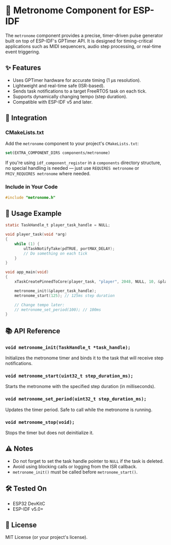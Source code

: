 # 🎵 Metronome Component for ESP-IDF

The `metronome` component provides a precise, timer-driven pulse generator built on top of ESP-IDF's GPTimer API. It is designed for timing-critical applications such as MIDI sequencers, audio step processing, or real-time event triggering.

## ✨ Features

- Uses GPTimer hardware for accurate timing (1 µs resolution).
- Lightweight and real-time safe (ISR-based).
- Sends task notifications to a target FreeRTOS task on each tick.
- Supports dynamically changing tempo (step duration).
- Compatible with ESP-IDF v5 and later.

## 🧩 Integration

### CMakeLists.txt

Add the `metronome` component to your project's `CMakeLists.txt`:

```cmake
set(EXTRA_COMPONENT_DIRS components/metronome)
```

If you're using `idf_component_register` in a `components` directory structure, no special handling is needed — just use `REQUIRES metronome` or `PRIV_REQUIRES metronome` where needed.

### Include in Your Code

```c
#include "metronome.h"
```

## 🚀 Usage Example

```c
static TaskHandle_t player_task_handle = NULL;

void player_task(void *arg)
{
    while (1) {
        ulTaskNotifyTake(pdTRUE, portMAX_DELAY);
        // Do something on each tick
    }
}

void app_main(void)
{
    xTaskCreatePinnedToCore(player_task, "player", 2048, NULL, 10, &player_task_handle, 1);

    metronome_init(&player_task_handle);
    metronome_start(125); // 125ms step duration

    // Change tempo later:
    // metronome_set_period(100); // 100ms
}
```

## 📚 API Reference

### `void metronome_init(TaskHandle_t *task_handle);`

Initializes the metronome timer and binds it to the task that will receive step notifications.

### `void metronome_start(uint32_t step_duration_ms);`

Starts the metronome with the specified step duration (in milliseconds).

### `void metronome_set_period(uint32_t step_duration_ms);`

Updates the timer period. Safe to call while the metronome is running.

### `void metronome_stop(void);`

Stops the timer but does not deinitialize it.

## ⚠️ Notes

- Do not forget to set the task handle pointer to `NULL` if the task is deleted.
- Avoid using blocking calls or logging from the ISR callback.
- `metronome_init()` must be called before `metronome_start()`.

## 🛠 Tested On

- ESP32 DevKitC
- ESP-IDF v5.0+

## 📄 License

MIT License (or your project's license).
